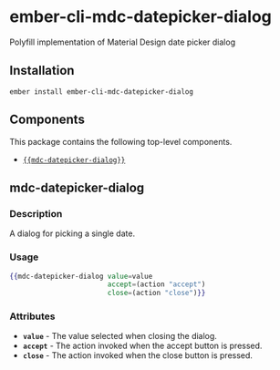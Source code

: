 ember-cli-mdc-datepicker-dialog
==============================================================================

Polyfill implementation of Material Design date picker dialog

Installation
------------------------------------------------------------------------------


    ember install ember-cli-mdc-datepicker-dialog


Components
-----------

This package contains the following top-level components.

* [`{{mdc-datepicker-dialog}}`](#mdc-datepicker-dialog)


mdc-datepicker-dialog
------------------------------

### Description

A dialog for picking a single date.


### Usage

```handlebars
{{mdc-datepicker-dialog value=value 
                        accept=(action "accept")
                        close=(action "close")}}
```

### Attributes

* **`value`** - The value selected when closing the dialog.
* **`accept`** - The action invoked when the accept button is pressed.
* **`close`** - The action invoked when the close button is pressed.
